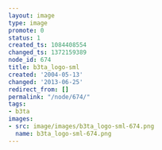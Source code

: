 ```yaml
---
layout: image
type: image
promote: 0
status: 1
created_ts: 1084408554
changed_ts: 1372159389
node_id: 674
title: b3ta_logo-sml
created: '2004-05-13'
changed: '2013-06-25'
redirect_from: []
permalink: "/node/674/"
tags:
- b3ta
images:
- src: image/images/b3ta_logo-sml-674.png
  name: b3ta_logo-sml-674.png
---
```



